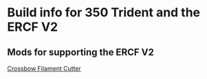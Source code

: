 # Build info for 350 Trident and the ERCF V2

## Mods for supporting the ERCF V2

[Crossbow Filament Cutter](https://github.com/DW-Tas/Crossbow-Filament-Cutter)
